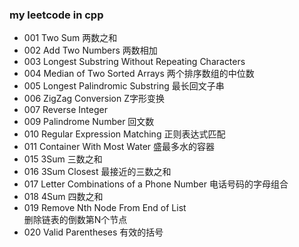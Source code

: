 ### my leetcode in cpp

* 001 Two Sum 两数之和
* 002 Add Two Numbers 两数相加
* 003 Longest Substring Without Repeating Characters
* 004 Median of Two Sorted Arrays 两个排序数组的中位数
* 005 Longest Palindromic Substring 最长回文子串
* 006 ZigZag Conversion Z字形变换
* 007 Reverse Integer
* 009 Palindrome Number 回文数
* 010 Regular Expression Matching 正则表达式匹配
* 011 Container With Most Water 盛最多水的容器
* 015 3Sum 三数之和
* 016 3Sum Closest 最接近的三数之和
* 017 Letter Combinations of a Phone Number 电话号码的字母组合
* 018 4Sum 四数之和
* 019 Remove Nth Node From End of List 	
删除链表的倒数第N个节点 
* 020 Valid Parentheses 有效的括号
